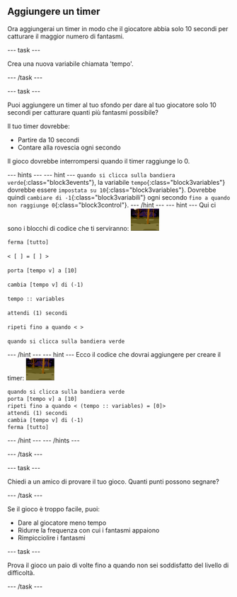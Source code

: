 ## Aggiungere un timer

Ora aggiungerai un timer in modo che il giocatore abbia solo 10 secondi per catturare il maggior numero di fantasmi.

--- task ---

Crea una nuova variabile chiamata 'tempo'.

--- /task ---

--- task ---

Puoi aggiungere un timer al tuo sfondo per dare al tuo giocatore solo 10 secondi per catturare quanti più fantasmi possibile?

Il tuo timer dovrebbe:

+ Partire da 10 secondi
+ Contare alla rovescia ogni secondo

Il gioco dovrebbe interrompersi quando il timer raggiunge lo 0.

--- hints ---
 --- hint --- `quando si clicca sulla bandiera verde`{:class="block3events"}, la variabile `tempo`{:class="block3variables"} dovrebbe essere `impostata su 10`{:class="block3variables"}. Dovrebbe quindi `cambiare di -1`{:class="block3variabili"} ogni secondo `fino a quando non raggiunge 0`{:class="block3control"}.
--- /hint ---
 --- hint --- Qui ci sono i blocchi di codice che ti serviranno: ![sprite del fantasma](images/ghost-backdrop.png)

```blocks3
ferma [tutto]

< [ ] = [ ] >

porta [tempo v] a [10]

cambia [tempo v] di (-1)

tempo :: variables

attendi (1) secondi

ripeti fino a quando < >

quando si clicca sulla bandiera verde

```

--- /hint --- --- hint --- Ecco il codice che dovrai aggiungere per creare il timer: ![icona scenario](images/ghost-backdrop.png)

```blocks3
quando si clicca sulla bandiera verde
porta [tempo v] a [10]
ripeti fino a quando < (tempo :: variables) = [0]>
attendi (1) secondi
cambia [tempo v] di (-1)
ferma [tutto]
```

--- /hint --- --- /hints ---

--- /task ---

--- task ---

Chiedi a un amico di provare il tuo gioco. Quanti punti possono segnare?

--- /task ---

Se il gioco è troppo facile, puoi:

+ Dare al giocatore meno tempo
+ Ridurre la frequenza con cui i fantasmi appaiono
+ Rimpicciolire i fantasmi

--- task ---

Prova il gioco un paio di volte fino a quando non sei soddisfatto del livello di difficoltà.

--- /task ---
